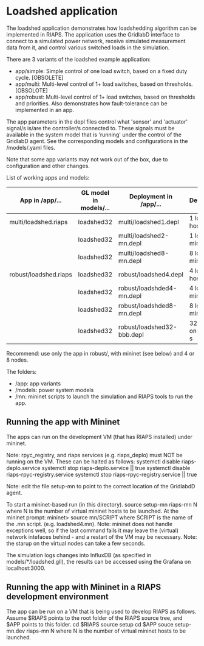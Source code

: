 Loadshed application 
====================

The loadshed application demonstrates how loadshedding algorithm can be implemented in RIAPS. The application 
uses the GridlabD interface to connect to a simulated power network, receive simulated measurement data from it, 
and control various switched loads in the simulation. 

There are 3 variants of the loadshed example application:
- app/simple: Simple control of one load switch, based on a fixed duty cycle. [OBSOLETE]
- app/multi:  Multi-level control of 1+ load switches, based on thresholds. [OBSOLOTE]
- app/robust: Multi-level control of 1+ load switches, based on thresholds and priorities. Also demonstrates how fault-tolerance can be implemented in an app. 

The app parameters in the depl files control what 'sensor' and 'actuator' signal/s is/are the controller/s connected to. 
These signals must be available in the system model that is 'running' under the control of the GridlabD agent.
See the corresponding models and configurations in the /models/<modelname>.yaml files.  

Note that some app variants may not work out of the box, due to configuration and other changes. 

List of working apps and models:

| App in /app/...       |  GL model in models/... | Deployment in /app/...     | Description            | Mininet hosts, script | 
| ----------------------|-------------------------| -----------------------    |------------------------|-----------------------|
| multi/loadshed.riaps  | loadshed32              | multi/loadshed1.depl       | 1 load + 1 host        | N/A                   |
|                       | loadshed32              | multi/loadshed2-mn.depl    | 1 load + 2 mininet     | 4, loadshed2.mn       |
|                       | loadshed32              | multi/loadshed8-mn.depl    | 8 loads + 8 mininet    | 8, loadshed8.mn      | 
| robust/loadshed.riaps | loadshed32              | robust/loadshed4.depl      | 4 loads + 1 host       | N/A                   | 
|                       | loadshed32              | robust/loadshded4-mn.depl  | 4 loads + 4 mininet    | 4, loadshed4.mn       |
|                       | loadshed32              | robust/loadshded8-mn.depl  | 8 loads + 8 mininet    | 8, loadshed8.mn       |
|                       | loadshed32              | robust/loadshed32-bbb.depl | 32 loads + on 32 bbb-s | N/A                   | 

Recommend: use only the app in robust/, with mininet (see below) and 4 or 8 nodes. 
 
The folders:
- /app: app variants
- /models: power system models
- /mn: mininet scripts to launch the simulation and RIAPS tools to run the app. 

Running the app with Mininet
----------------------------

The apps can run on the development VM (that has RIAPS installed) under mininet. 

Note: rpyc_registry, and riaps services (e.g. riaps_deplo) must NOT be running on the VM.
These can be halted as follows:
	systemctl disable riaps-deplo.service
	systemctl stop riaps-deplo.service || true
	systemctl disable riaps-rpyc-registry.service
	systemctl stop riaps-rpyc-registry.service || true

Note: edit the file setup-mn to point to the correct location of the GridlabdD agent.

To start a mininet-based run (in this directory).
   source setup-mn
   riaps-mn N
where N is the number of virtual mininet hosts to be launched.
 At the mininet prompt:
    mininet> source mn/SCRIPT
 where SCRIPT is the name of the .mn script. (e.g. loadshed4.mn).
 Note: mininet does not handle exceptions well, so if the last command fails it may leave the 
 (virtual) network intefaces behind - and a restart of the VM may be necessary.
 Note: the starup on the virtual nodes can take a few seconds.
 
 The simulation logs changes into InfluxDB (as specified in models/*/loadshed.gll), 
 the results can be accessed using the Grafana on localhost:3000.
 
 Running the app with Mininet in a RIAPS development environment
 ----------------------------------------------------------------
 
The app can be run on a VM that is being used to develop RIAPS as follows.
Assume $RIAPS points to the root folder of the RIAPS source tree, and $APP points to this folder.
	cd $RIAPS 
	source setup
	cd $APP
	souce setup-mn.dev
	riaps-mn N
where N is the number of virtual mininet hosts to be launched.


	
	
  
  
  
 
  
